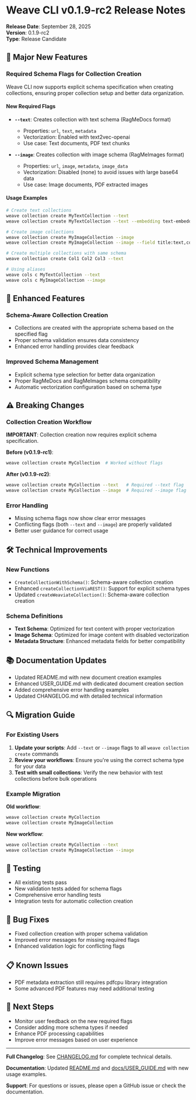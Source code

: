 # Weave CLI v0.1.9-rc2 Release Notes

**Release Date**: September 28, 2025  
**Version**: 0.1.9-rc2  
**Type**: Release Candidate

## 🚀 Major New Features

### Required Schema Flags for Collection Creation

Weave CLI now supports explicit schema specification when creating collections,
ensuring proper collection setup and better data organization.

#### New Required Flags

- **`--text`**: Creates collection with text schema (RagMeDocs format)
  - Properties: `url`, `text`, `metadata`
  - Vectorization: Enabled with text2vec-openai
  - Use case: Text documents, PDF text chunks

- **`--image`**: Creates collection with image schema (RagMeImages format)
  - Properties: `url`, `image`, `metadata`, `image_data`
  - Vectorization: Disabled (none) to avoid issues with large base64 data
  - Use case: Image documents, PDF extracted images

#### Usage Examples

```bash
# Create text collections
weave collection create MyTextCollection --text
weave collection create MyTextCollection --text --embedding text-embedding-3-small

# Create image collections
weave collection create MyImageCollection --image
weave collection create MyImageCollection --image --field title:text,content:text

# Create multiple collections with same schema
weave collection create Col1 Col2 Col3 --text

# Using aliases
weave cols c MyTextCollection --text
weave cols c MyImageCollection --image
```

## 🔧 Enhanced Features

### Schema-Aware Collection Creation

- Collections are created with the appropriate schema based on the specified flag
- Proper schema validation ensures data consistency
- Enhanced error handling provides clear feedback

### Improved Schema Management

- Explicit schema type selection for better data organization
- Proper RagMeDocs and RagMeImages schema compatibility
- Automatic vectorization configuration based on schema type

## ⚠️ Breaking Changes

### Collection Creation Workflow

**IMPORTANT**: Collection creation now requires explicit schema specification.

**Before (v0.1.9-rc1)**:

```bash
weave collection create MyCollection  # Worked without flags
```

**After (v0.1.9-rc2)**:

```bash
weave collection create MyCollection --text   # Required --text flag
weave collection create MyCollection --image  # Required --image flag
```

### Error Handling

- Missing schema flags now show clear error messages
- Conflicting flags (both `--text` and `--image`) are properly validated
- Better user guidance for correct usage

## 🛠️ Technical Improvements

### New Functions

- `CreateCollectionWithSchema()`: Schema-aware collection creation
- Enhanced `createCollectionViaREST()`: Support for explicit schema types
- Updated `createWeaviateCollection()`: Schema-aware collection creation

### Schema Definitions

- **Text Schema**: Optimized for text content with proper vectorization
- **Image Schema**: Optimized for image content with disabled vectorization
- **Metadata Structure**: Enhanced metadata fields for better compatibility

## 📚 Documentation Updates

- Updated README.md with new document creation examples
- Enhanced USER_GUIDE.md with dedicated document creation section
- Added comprehensive error handling examples
- Updated CHANGELOG.md with detailed technical information

## 🔍 Migration Guide

### For Existing Users

1. **Update your scripts**: Add `--text` or `--image` flags to all
   `weave collection create` commands
2. **Review your workflows**: Ensure you're using the correct schema type for
   your data
3. **Test with small collections**: Verify the new behavior with test
   collections before bulk operations

### Example Migration

**Old workflow**:

```bash
weave collection create MyCollection
weave collection create MyImageCollection
```

**New workflow**:

```bash
weave collection create MyCollection --text
weave collection create MyImageCollection --image
```

## 🧪 Testing

- All existing tests pass
- New validation tests added for schema flags
- Comprehensive error handling tests
- Integration tests for automatic collection creation

## 🐛 Bug Fixes

- Fixed collection creation with proper schema validation
- Improved error messages for missing required flags
- Enhanced validation logic for conflicting flags

## 📋 Known Issues

- PDF metadata extraction still requires pdfcpu library integration
- Some advanced PDF features may need additional testing

## 🚀 Next Steps

- Monitor user feedback on the new required flags
- Consider adding more schema types if needed
- Enhance PDF processing capabilities
- Improve error messages based on user experience

---

**Full Changelog**: See [CHANGELOG.md](CHANGELOG.md) for complete technical details.

**Documentation**: Updated [README.md](README.md) and
[docs/USER_GUIDE.md](docs/USER_GUIDE.md) with new usage examples.

**Support**: For questions or issues, please open a GitHub issue or check the
documentation.
